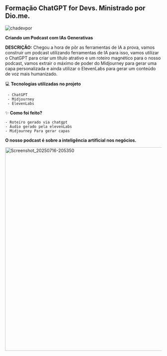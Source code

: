 ## Formação ChatGPT for Devs. Ministrado por Dio.me.

![chadevpor](https://github.com/user-attachments/assets/7fa30fc6-aab1-4258-a899-5e11f1b3179d)


**Criando um Podcast com IAs Generativas**


**DESCRIÇÃO:**
Chegou a hora de pôr as ferramentas de IA a prova, vamos construir um podcast utilizando ferramentas de IA para isso, vamos utilizar o ChatGPT para criar um título atrativo e um roteiro magnético para o nosso podcast, vamos extrair o máximo de poder do Midjourney para gerar uma capa personalizada e ainda utilizar o ElevenLabs para gerar um conteúdo de voz mais humanizado.



💻 **Tecnologias utilizadas no projeto**

     - ChatGPT
     - Midjourney
     - ElevenLabs
     


✨ **Como foi feito?**

    - Roteiro gerado via chatgpt
    - Áudio gerado pela elevenLabs
    - Midjourney Para gerar capas

    

**O nosso podcast é sobre a inteligência artificial nos negócios.**

<img width="1080" height="653" alt="Screenshot_20250716-205350" src="https://github.com/user-attachments/assets/55d234c4-5582-4ba8-8206-cb71707463a7" />



